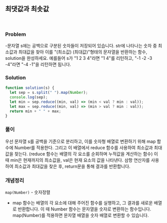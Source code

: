## 최댓값과 최솟값

<br>

### Problem

-문자열 s에는 공백으로 구분된 숫자들이 저장되어 있습니다. str에 나타나는 숫자 중 최소값과 최대값을 찾아 이를 "(최소값) (최대값)"형태의 문자열을 반환하는 함수, solution을 완성하세요.
예를들어 s가 "1 2 3 4"라면 "1 4"를 리턴하고, "-1 -2 -3 -4"라면 "-4 -1"을 리턴하면 됩니다.

### Solution

```javascript
function solution(s) {
  let sep = s.split(" ").map(Number);
  console.log(sep);
  let min = sep.reduce((min, val) => (min < val ? min : val));
  let max = sep.reduce((min, val) => (min > val ? min : val));
  return min + " " + max;
}
```

### 풀이

우선 문자열 s를 공백을 기준으로 분리하고, 이를 숫자형 배열로 변환하기 위해 map 함수에 Number를 적용한다. 그리고 이 배열에서 reduce 함수를 사용하여 최소값과 최대값을 찾는다.
(reduce 함수는 배열의 각 요소를 순회하며 누적값을 계산하는 함수) 이 때 min은 현재까지의 최소값을, val은 현재 요소의 값을 나타낸다. 삼항 연산자를 사용하여 최소값과 최대값을 찾은 후, return문을 통해 결과를 반환합니다.

### 개념정리

`map(Number)` - 숫자정렬

- map 함수는 배열의 각 요소에 대해 주어진 함수를 실행하고, 그 결과를 새로운 배열로 반환합니다. 이 때 Number 함수는 문자열을 숫자로 변환하는 함수입니다. map(Number)를 적용하면 문자열 배열을 숫자 배열로 변환할 수 있습니다.

